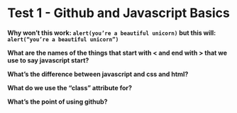 
# Test 1 - Github and Javascript Basics

**Why won’t this work: `alert(you’re a beautiful unicorn)` but this will: `alert(“you’re a beautiful unicorn”)`**

**What are the names of the things that start with < and end with > that we use to say javascript start?**

**What’s the difference between javascript and css and html?**

**What do we use the “class” attribute for?**

**What’s the point of using github?**
